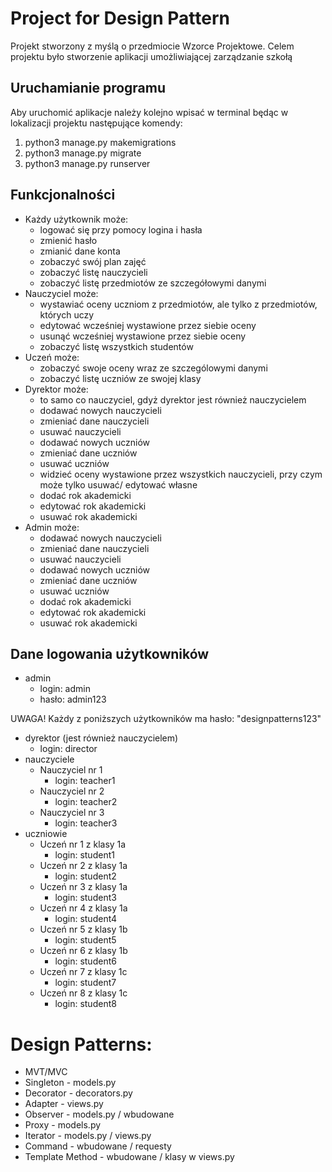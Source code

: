 # Project for Design Pattern

Projekt stworzony z myślą o przedmiocie Wzorce Projektowe. Celem projektu było stworzenie aplikacji umożliwiającej zarządzanie szkołą

## Uruchamianie programu
Aby uruchomić aplikacje należy kolejno wpisać w terminal będąc w lokalizacji projektu następujące komendy: 
1. python3 manage.py makemigrations
2. python3 manage.py migrate
3. python3 manage.py runserver

## Funkcjonalności
- Każdy użytkownik może:
  - logować się przy pomocy logina i hasła
  - zmienić hasło 
  - zmianić dane konta
  - zobaczyć swój plan zajęć
  - zobaczyć listę nauczycieli 
  - zobaczyć listę przedmiotów ze szczegółowymi danymi
- Nauczyciel może:
  - wystawiać oceny uczniom z przedmiotów, ale tylko z przedmiotów, których uczy
  - edytować wcześniej wystawione przez siebie oceny
  - usunąć wcześniej wystawione przez siebie oceny
  - zobaczyć listę wszystkich studentów
- Uczeń może:
  - zobaczyć swoje oceny wraz ze szczególowymi danymi
  - zobaczyć listę uczniów ze swojej klasy
- Dyrektor może:
  - to samo co nauczyciel, gdyż dyrektor jest również nauczycielem
  - dodawać nowych nauczycieli
  - zmieniać dane nauczycieli
  - usuwać nauczycieli
  - dodawać nowych uczniów
  - zmieniać dane uczniów
  - usuwać uczniów
  - widzieć oceny wystawione przez wszystkich nauczycieli, przy czym może tylko usuwać/ edytować własne
  - dodać rok akademicki
  - edytować rok akademicki
  - usuwać rok akademicki
- Admin może:
  - dodawać nowych nauczycieli
  - zmieniać dane nauczycieli
  - usuwać nauczycieli
  - dodawać nowych uczniów
  - zmieniać dane uczniów
  - usuwać uczniów
  - dodać rok akademicki
  - edytować rok akademicki
  - usuwać rok akademicki

## Dane logowania użytkowników
* admin
  * login: admin 
  * hasło: admin123

UWAGA! Każdy z poniższych użytkowników ma hasło: "designpatterns123"
* dyrektor (jest również nauczycielem)
  * login: director
* nauczyciele
  * Nauczyciel nr 1 
    * login: teacher1
  * Nauczyciel nr 2
    * login: teacher2
  * Nauczyciel nr 3
    * login: teacher3
* uczniowie
  * Uczeń nr 1 z klasy 1a
    * login: student1
  * Uczeń nr 2 z klasy 1a
    * login: student2
  * Uczeń nr 3 z klasy 1a
    * login: student3
  * Uczeń nr 4 z klasy 1a
    * login: student4
  * Uczeń nr 5 z klasy 1b
    * login: student5
  * Uczeń nr 6 z klasy 1b
    * login: student6
  * Uczeń nr 7 z klasy 1c
    * login: student7
  * Uczeń nr 8 z klasy 1c
    * login: student8

# Design Patterns:
 - MVT/MVC 
 - Singleton - models.py
 - Decorator - decorators.py
 - Adapter - views.py
 - Observer - models.py / wbudowane
 - Proxy - models.py
 - Iterator - models.py / views.py
 - Command - wbudowane / requesty
 - Template Method - wbudowane / klasy w views.py

